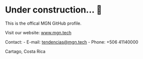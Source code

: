 # Under construction... 🚀 

This is the offical MGN GitHub profile. 

Visit our website: www.mgn.tech

Contact:
    - E-mail: tendencias@mgn.tech
    - Phone: +506 41140000

Cartago, Costa Rica

